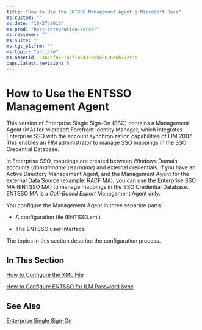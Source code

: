 ```yaml
---
title: "How to Use the ENTSSO Management Agent | Microsoft Docs"
ms.custom: ""
ms.date: "10/27/2016"
ms.prod: "host-integration-server"
ms.reviewer: ""
ms.suite: ""
ms.tgt_pltfrm: ""
ms.topic: "article"
ms.assetid: 536cbfa2-741f-4d43-95b6-876a6b172c5b
caps.latest.revision: 6
---
```

# How to Use the ENTSSO Management Agent
This version of Enterprise Single Sign-On (SSO) contains a Management Agent (MA) for Microsoft Forefront Identity Manager, which integrates Enterprise SSO with the account synchronization capabilities of FIM 2007. This enables an FIM administrator to manage SSO mappings in the SSO Credential Database.  
  
 In Enterprise SSO, mappings are created between Windows Domain accounts (*domainname\username*) and external credentials. If you have an Active Directory Management Agent, and the Management Agent for the external Data Source (example: RACF MA), you can use the Enterprise SSO MA (ENTSSO MA) to manage mappings in the SSO Credential Database. ENTSSO MA is a *Call-Based Export* Management Agent only.  
  
 You configure the Management Agent in three separate parts:  
  
-   A configuration file (ENTSSO.xml)  
  
-   The ENTSSO user interface  
  
 The topics in this section describe the configuration process.  
  
## In This Section  
 [How to Configure the XML File](../esso/how-to-configure-the-xml-file.md)  
  
 [How to Configure ENTSSO for ILM Password Sync](../esso/how-to-configure-entsso-for-ilm-password-sync.md)  
  
## See Also  
 [Enterprise Single Sign-On](../esso/enterprise-single-sign-on.md)